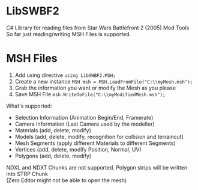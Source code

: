 # LibSWBF2
C# Library for reading files from Star Wars Battlefront 2 (2005) Mod Tools
So far just reading/writing MSH Files is supported.

# MSH Files
1. Add using directive ```using LibSWBF2.MSH;``` 
2. Create a new instance ```MSH msh = MSH.LoadFromFile("C:\\myMesh.msh");``` 
3. Grab the information you want or modify the Mesh as you please
4. Save MSH File ```msh.WriteToFile("C:\\myModifiedMesh.msh");```

What's supported:
- Selection Information (Animation Begin/End, Framerate)
- Camera Information (Last Camera used by the modeller)
- Materials (add, delete, modify)
- Models (add, delete, modify, recognition for collision and terraincut)
- Mesh Segments (apply different Materials to different Segments)
- Vertices (add, delete, modify Position, Normal, UV)
- Polygons (add, delete, modify)

NDXL and NDXT Chunks are not supported. Polygon strips will be written into STRP Chunk<br />
(Zero Editor might not be able to open the mesh)
